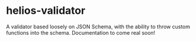 helios-validator
================

A validator based loosely on JSON Schema, with the ability to throw custom functions into the schema. Documentation to come real soon!

